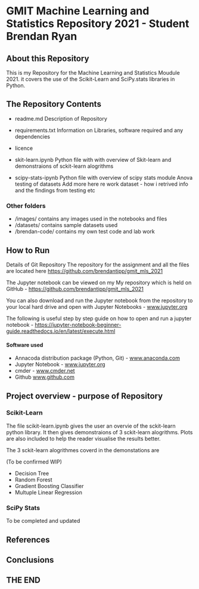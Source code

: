 # GMIT Machine Learning and Statistics Repository 2021 - Student Brendan Ryan


## About this Repository

This is my Repository for the Machine Learning and Statistics Moudule 2021. it covers the use of the Scikit-Learn and SciPy.stats libraries in Python.


## The Repository Contents

- readme.md Description of Repository
- requirements.txt Information on Libraries, software required and any dependencies
- licence

- skit-learn.ipynb 
Python file with with overview of Skit-learn and demonstraions of sckit-learn alogrithms


- scipy-stats-ipynb
Python file with overview of scipy stats module
Anova testing of datasets 
Add more here re work dataset - how i retrived info and the findings from testing etc 

### Other folders

- /images/ contains any images used in the notebooks and files
- /datasets/ contains sample datasets used
- /brendan-code/ contains my own test code and lab work



## How to Run

Details of Git Repository
The repository for the assignment and all the files are located here https://github.com/brendantipp/gmit_mls_2021

The Jupyter notebook can be viewed on my My repository which is held on GitHub - https://github.com/brendantipp/gmit_mls_2021

You can also download and run the Jupyter notebook from the repository to your local hard drive and open with Jupyter Notebooks - www.jupyter.org

The following is useful step by step guide on how to open and run a jupyter notebook - https://jupyter-notebook-beginner-guide.readthedocs.io/en/latest/execute.html


#### Software used

- Annacoda distribution package (Python, Git) - www.anaconda.com
- Jupyter Notebook - www.jupyter.org
- cmder - www.cmder.net
- Github www.github.com


## Project overview - purpose of Repository

### Scikit-Learn

The file scikit-learn.ipynb gives the user an overvie of the sckit-learn python library. It then gives demonstraions of 3 sckit-learn alogrithms. Plots are also included to help the reader visualise the results better.

The 3 sckit-learn alogrithmes coverd in the demonstations are 

(To be confirmed WIP)
- Decision Tree
- Random Forest
- Gradient Boosting Classifier
- Multuple Linear Regression 


### SciPy Stats

To be completed and updated 


## References




## Conclusions 

## THE END







